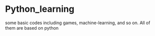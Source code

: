 # Python_learning
some basic codes including  games, machine-learning, and so on.  All of them are based on python
